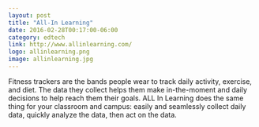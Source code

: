 ```yaml
---
layout: post
title: "All-In Learning"
date: 2016-02-28T00:17:00-06:00
category: edtech
link: http://www.allinlearning.com/
logo: allinlearning.png
image: allinlearning.jpg
---
```

Fitness trackers are the bands people wear to track daily activity, exercise, and diet. The data they collect helps them make in-the-moment and daily decisions to help reach them their goals. ALL In Learning does the same thing for your classroom and campus: easily and seamlessly collect daily data, quickly analyze the data, then act on the data.